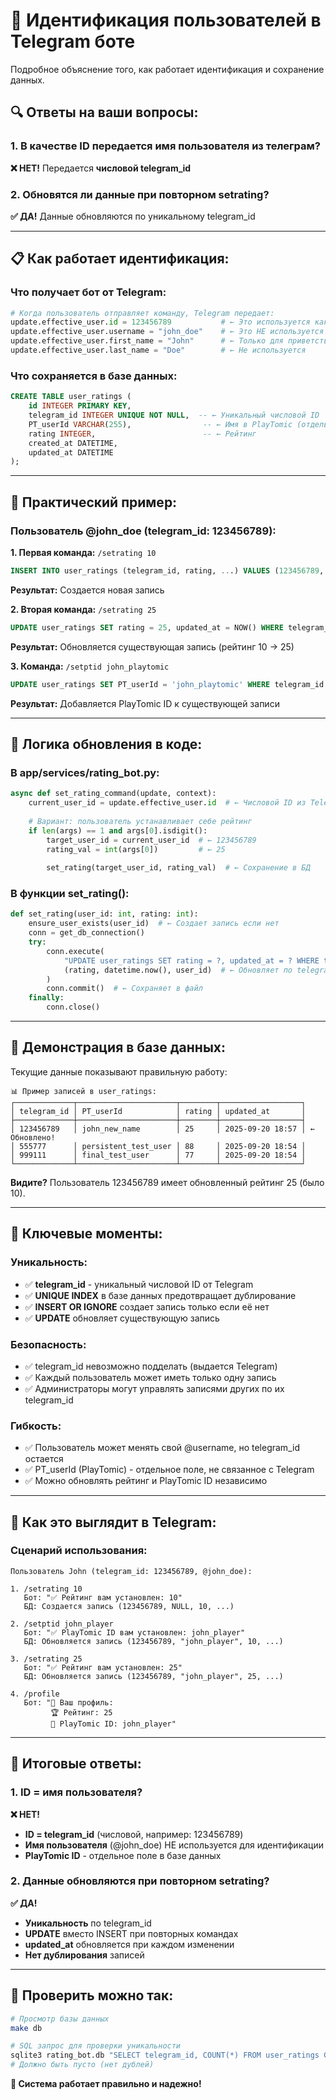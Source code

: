 # 👤 Идентификация пользователей в Telegram боте

Подробное объяснение того, как работает идентификация и сохранение данных.

## 🔍 **Ответы на ваши вопросы:**

### **1. В качестве ID передается имя пользователя из телеграм?**

**❌ НЕТ!** Передается **числовой telegram_id**

### **2. Обновятся ли данные при повторном setrating?**

**✅ ДА!** Данные обновляются по уникальному telegram_id

---

## 📋 **Как работает идентификация:**

### **Что получает бот от Telegram:**

```python
# Когда пользователь отправляет команду, Telegram передает:
update.effective_user.id = 123456789           # ← Это используется как ID
update.effective_user.username = "john_doe"    # ← Это НЕ используется
update.effective_user.first_name = "John"      # ← Только для приветствия
update.effective_user.last_name = "Doe"        # ← Не используется
```

### **Что сохраняется в базе данных:**

```sql
CREATE TABLE user_ratings (
    id INTEGER PRIMARY KEY,
    telegram_id INTEGER UNIQUE NOT NULL,  -- ← Уникальный числовой ID
    PT_userId VARCHAR(255),                -- ← Имя в PlayTomic (отдельно)
    rating INTEGER,                        -- ← Рейтинг
    created_at DATETIME,
    updated_at DATETIME
);
```

---

## 🎯 **Практический пример:**

### **Пользователь @john_doe (telegram_id: 123456789):**

**1. Первая команда:** `/setrating 10`
```sql
INSERT INTO user_ratings (telegram_id, rating, ...) VALUES (123456789, 10, ...);
```
**Результат:** Создается новая запись

**2. Вторая команда:** `/setrating 25`
```sql
UPDATE user_ratings SET rating = 25, updated_at = NOW() WHERE telegram_id = 123456789;
```
**Результат:** Обновляется существующая запись (рейтинг 10 → 25)

**3. Команда:** `/setptid john_playtomic`
```sql
UPDATE user_ratings SET PT_userId = 'john_playtomic' WHERE telegram_id = 123456789;
```
**Результат:** Добавляется PlayTomic ID к существующей записи

---

## 🔄 **Логика обновления в коде:**

### **В app/services/rating_bot.py:**

```python
async def set_rating_command(update, context):
    current_user_id = update.effective_user.id  # ← Числовой ID из Telegram
    
    # Вариант: пользователь устанавливает себе рейтинг
    if len(args) == 1 and args[0].isdigit():
        target_user_id = current_user_id  # ← 123456789
        rating_val = int(args[0])         # ← 25
        
        set_rating(target_user_id, rating_val)  # ← Сохранение в БД
```

### **В функции set_rating():**

```python
def set_rating(user_id: int, rating: int):
    ensure_user_exists(user_id)  # ← Создает запись если нет
    conn = get_db_connection()
    try:
        conn.execute(
            "UPDATE user_ratings SET rating = ?, updated_at = ? WHERE telegram_id = ?",
            (rating, datetime.now(), user_id)  # ← Обновляет по telegram_id
        )
        conn.commit()  # ← Сохраняет в файл
    finally:
        conn.close()
```

---

## 🧪 **Демонстрация в базе данных:**

Текущие данные показывают правильную работу:

```
📊 Пример записей в user_ratings:
┌─────────────┬──────────────────────┬────────┬──────────────────┐
│ telegram_id │ PT_userId            │ rating │ updated_at       │
├─────────────┼──────────────────────┼────────┼──────────────────┤
│ 123456789   │ john_new_name        │ 25     │ 2025-09-20 18:57 │ ← Обновлено!
│ 555777      │ persistent_test_user │ 88     │ 2025-09-20 18:54 │
│ 999111      │ final_test_user      │ 77     │ 2025-09-20 18:54 │
└─────────────┴──────────────────────┴────────┴──────────────────┘
```

**Видите?** Пользователь 123456789 имеет обновленный рейтинг 25 (было 10).

---

## 🔑 **Ключевые моменты:**

### **Уникальность:**
- ✅ **telegram_id** - уникальный числовой ID от Telegram
- ✅ **UNIQUE INDEX** в базе данных предотвращает дублирование
- ✅ **INSERT OR IGNORE** создает запись только если её нет
- ✅ **UPDATE** обновляет существующую запись

### **Безопасность:**
- ✅ telegram_id невозможно подделать (выдается Telegram)
- ✅ Каждый пользователь может иметь только одну запись
- ✅ Администраторы могут управлять записями других по их telegram_id

### **Гибкость:**
- ✅ Пользователь может менять свой @username, но telegram_id остается
- ✅ PT_userId (PlayTomic) - отдельное поле, не связанное с Telegram
- ✅ Можно обновлять рейтинг и PlayTomic ID независимо

---

## 📱 **Как это выглядит в Telegram:**

### **Сценарий использования:**

```
Пользователь John (telegram_id: 123456789, @john_doe):

1. /setrating 10
   Бот: "✅ Рейтинг вам установлен: 10"
   БД: Создается запись (123456789, NULL, 10, ...)

2. /setptid john_player  
   Бот: "✅ PlayTomic ID вам установлен: john_player"
   БД: Обновляется запись (123456789, "john_player", 10, ...)

3. /setrating 25
   Бот: "✅ Рейтинг вам установлен: 25"  
   БД: Обновляется запись (123456789, "john_player", 25, ...)

4. /profile
   Бот: "👤 Ваш профиль:
         🏆 Рейтинг: 25
         🎾 PlayTomic ID: john_player"
```

---

## 🎯 **Итоговые ответы:**

### **1. ID = имя пользователя?**
**❌ НЕТ!** 
- **ID = telegram_id** (числовой, например: 123456789)
- **Имя пользователя** (@john_doe) НЕ используется для идентификации
- **PlayTomic ID** - отдельное поле в базе данных

### **2. Данные обновляются при повторном setrating?**
**✅ ДА!**
- **Уникальность** по telegram_id
- **UPDATE** вместо INSERT при повторных командах
- **updated_at** обновляется при каждом изменении
- **Нет дублирования** записей

---

## 🔧 **Проверить можно так:**

```bash
# Просмотр базы данных
make db

# SQL запрос для проверки уникальности
sqlite3 rating_bot.db "SELECT telegram_id, COUNT(*) FROM user_ratings GROUP BY telegram_id HAVING COUNT(*) > 1;"
# Должно быть пусто (нет дублей)
```

**🎉 Система работает правильно и надежно!**
